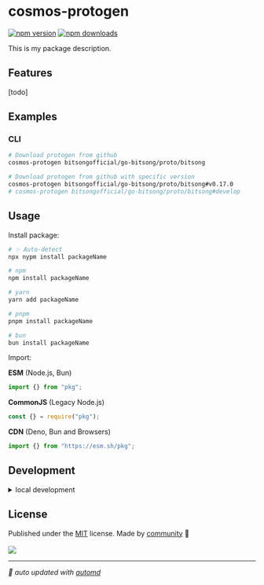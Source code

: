 # cosmos-protogen

<!-- automd:badges color=yellow -->

[![npm version](https://img.shields.io/npm/v/packageName?color=yellow)](https://npmjs.com/package/packageName)
[![npm downloads](https://img.shields.io/npm/dm/packageName?color=yellow)](https://npmjs.com/package/packageName)

<!-- /automd -->

This is my package description.

## Features
[todo]

## Examples

### CLI

```sh
# Download protogen from github
cosmos-protogen bitsongofficial/go-bitsong/proto/bitsong

# Download protogen from github with specific version
cosmos-protogen bitsongofficial/go-bitsong/proto/bitsong#v0.17.0
# cosmos-protogen bitsongofficial/go-bitsong/proto/bitsong#develop
```

## Usage

Install package:

<!-- automd:pm-install -->

```sh
# ✨ Auto-detect
npx nypm install packageName

# npm
npm install packageName

# yarn
yarn add packageName

# pnpm
pnpm install packageName

# bun
bun install packageName
```

<!-- /automd -->

Import:

<!-- automd:jsimport cjs cdn name="pkg" -->

**ESM** (Node.js, Bun)

```js
import {} from "pkg";
```

**CommonJS** (Legacy Node.js)

```js
const {} = require("pkg");
```

**CDN** (Deno, Bun and Browsers)

```js
import {} from "https://esm.sh/pkg";
```

<!-- /automd -->

## Development

<details>

<summary>local development</summary>

- Clone this repository
- Install latest LTS version of [Node.js](https://nodejs.org/en/)
- Enable [Corepack](https://github.com/nodejs/corepack) using `corepack enable`
- Install dependencies using `pnpm install`
- Run interactive tests using `pnpm dev`

</details>

## License

<!-- automd:contributors license=MIT -->

Published under the [MIT](https://github.com/unjs/packageName/blob/main/LICENSE) license.
Made by [community](https://github.com/unjs/packageName/graphs/contributors) 💛
<br><br>
<a href="https://github.com/unjs/packageName/graphs/contributors">
<img src="https://contrib.rocks/image?repo=unjs/packageName" />
</a>

<!-- /automd -->

<!-- automd:with-automd -->

---

_🤖 auto updated with [automd](https://automd.unjs.io)_

<!-- /automd -->
